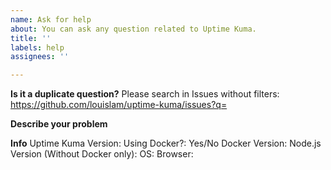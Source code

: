 ```yaml
---
name: Ask for help
about: You can ask any question related to Uptime Kuma.
title: ''
labels: help
assignees: ''

---
```

**Is it a duplicate question?**
Please search in Issues without filters: https://github.com/louislam/uptime-kuma/issues?q=


**Describe your problem**


**Info**
Uptime Kuma Version:
Using Docker?: Yes/No
Docker Version:
Node.js Version (Without Docker only):
OS:
Browser:
